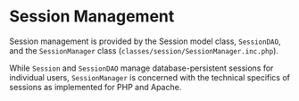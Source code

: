 # Session Management

Session management is provided by the Session model class, ``SessionDAO``, and the ``SessionManager`` class (``classes/session/SessionManager.inc.php``).

While ``Session`` and ``SessionDAO`` manage database-persistent sessions for individual users, ``SessionManager`` is concerned with the technical specifics of sessions as implemented for PHP and Apache.

